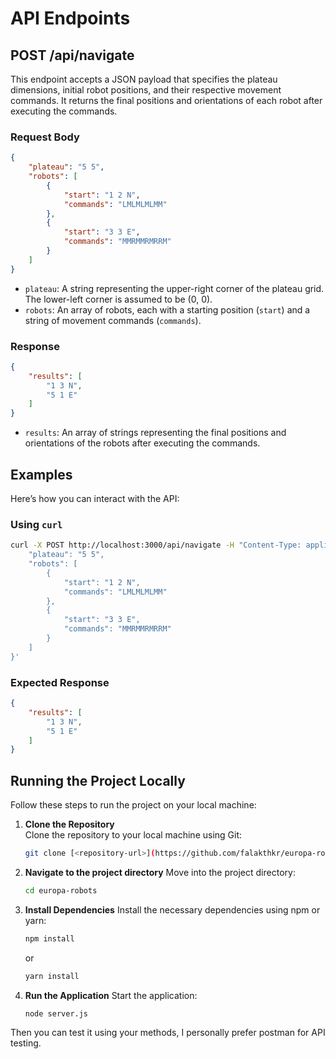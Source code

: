 
# API Endpoints

## POST /api/navigate

This endpoint accepts a JSON payload that specifies the plateau dimensions, initial robot positions, and their respective movement commands. It returns the final positions and orientations of each robot after executing the commands.

### Request Body

```json
{
    "plateau": "5 5",
    "robots": [
        {
            "start": "1 2 N",
            "commands": "LMLMLMLMM"
        },
        {
            "start": "3 3 E",
            "commands": "MMRMMRMRRM"
        }
    ]
}
```

- `plateau`: A string representing the upper-right corner of the plateau grid. The lower-left corner is assumed to be (0, 0).
- `robots`: An array of robots, each with a starting position (`start`) and a string of movement commands (`commands`).

### Response

```json
{
    "results": [
        "1 3 N",
        "5 1 E"
    ]
}
```

- `results`: An array of strings representing the final positions and orientations of the robots after executing the commands.

## Examples

Here’s how you can interact with the API:

### Using `curl`

```bash
curl -X POST http://localhost:3000/api/navigate -H "Content-Type: application/json" -d '{
    "plateau": "5 5",
    "robots": [
        {
            "start": "1 2 N",
            "commands": "LMLMLMLMM"
        },
        {
            "start": "3 3 E",
            "commands": "MMRMMRMRRM"
        }
    ]
}'
```

### Expected Response

```json
{
    "results": [
        "1 3 N",
        "5 1 E"
    ]
}
```

## Running the Project Locally

Follow these steps to run the project on your local machine:

1. **Clone the Repository**  
   Clone the repository to your local machine using Git:
   ```bash
   git clone [<repository-url>](https://github.com/falakthkr/europa-robots)
   ```
2. **Navigate to the project directory**
   Move into the project directory:
   ```bash
   cd europa-robots
   ```
3. **Install Dependencies**
   Install the necessary dependencies using npm or yarn:
   ```bash
   npm install
   ```
   or
   ```bash
   yarn install
   ```
4. **Run the Application**
   Start the application:
   ```bash
   node server.js
   ```

Then you can test it using your methods, I personally prefer postman for API testing.

